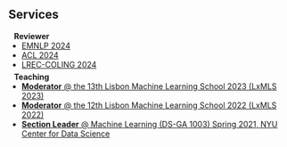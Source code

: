 ## Services

<h4 style="margin:0 10px 0;">Reviewer</h4>

<ul style="margin:0 0 5px;">
  <li><a href="https://2024.emnlp.org/"><autocolor>EMNLP 2024</autocolor></a></li>
  <li><a href="https://2024.aclweb.org/"><autocolor>ACL 2024</autocolor></a></li>
  <li><a href="https://lrec-coling-2024.org/"><autocolor>LREC-COLING 2024</autocolor></a></li>
</ul>

<h4 style="margin:0 10px 0;">Teaching</h4>

<ul style="margin:0 0 5px;">
  <li><a href="http://lxmls.it.pt/2023/"><autocolor><strong>Moderator</strong> @ the 13th Lisbon Machine Learning School 2023 (LxMLS 2023)</autocolor></a></li>
  <li><a href="http://lxmls.it.pt/2022/"><autocolor><strong>Moderator</strong> @ the 12th Lisbon Machine Learning School 2022 (LxMLS 2022)</autocolor></a></li>
  <li><a href="http://lxmls.it.pt/2021/"><autocolor><strong>Section Leader</strong> @ Machine Learning (DS-GA 1003) Spring 2021, NYU Center for Data Science</autocolor></a></li>
</ul>